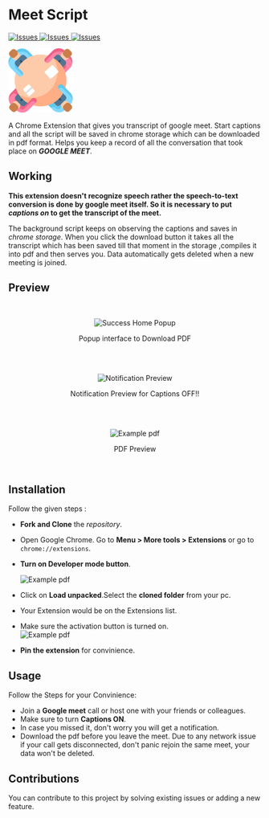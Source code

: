 # Meet Script

<a href="https://github.com/RutvijDv/Google-Meet-Notes/issues">
  <img alt="Issues" src="https://img.shields.io/github/issues/RutvijDv/Google-Meet-Notes" />
</a>

<a href="https://github.com/RutvijDv/Google-Meet-Notes/issues">
  <img alt="Issues" src="https://img.shields.io/badge/contribution-welcome-green" />
</a>

<a href="https://github.com/RutvijDv/Google-Meet-Notes/stargazers">
  <img alt="Issues" src="https://img.shields.io/github/stars/RutvijDv/Google-Meet-Notes" />
</a>

![logo not found](https://github.com/RutvijDv/Google-Meet-Notes/blob/main/round-table-128.png?raw=true)

A Chrome Extension that gives you transcript of google meet. Start captions and all the script will be saved in chrome storage which can be downloaded in pdf format.
Helps you keep a record of all the conversation that took place on **_GOOGLE MEET_**.

## Working

**This extension doesn't recognize speech rather the speech-to-text conversion is done by google meet itself. So it is necessary to put _captions on_ to get the transcript of the meet.**

The background script keeps on observing the captions and saves in _chrome storage_. When you click the download button it takes all the transcript which has been saved till that moment in the storage ,compiles it into pdf and then serves you. Data automatically gets deleted when a new meeting is joined.

## Preview

</br>
<p align="center">
<img src="https://imgur.com/IEnWi5U.png" alt="Success Home Popup" />
<p align="center">Popup interface to Download PDF</p>
</p>
</br>

</br>
<p align="center">
<img src="https://i.imgur.com/t7pdSi7.png" alt="Notification Preview" />
<p align="center">Notification Preview for Captions OFF!!</p>
</p>
</br>

</br>
<p align="center">
<img src="" alt="Example pdf" />
<p align="center">PDF Preview</p>
</p>
</br>

## Installation

Follow the given steps :

- **Fork and Clone** the _repository_.
- Open Google Chrome. Go to **Menu > More tools > Extensions** or go to `chrome://extensions`.
- **Turn on Developer mode button**.

  <img src="https://i.imgur.com/PUkNCfp.png" alt="Example pdf" >

- Click on **Load unpacked**.Select the **cloned folder** from your pc.
- Your Extension would be on the Extensions list.
- Make sure the activation button is turned on.
  <br>
  <img src="https://i.imgur.com/kVZ25Yb.png" alt="Example pdf" >
  <br>
- **Pin the extension** for convinience.

## Usage

Follow the Steps for your Convinience:

- Join a **Google meet** call or host one with your friends or colleagues.
- Make sure to turn **Captions ON**.
- In case you missed it, don't worry you will get a notification.
- Download the pdf before you leave the meet. Due to any network issue if your call gets disconnected, don't panic rejoin the same meet, your data won't be deleted.

## Contributions

You can contribute to this project by solving existing issues or adding a new feature.
